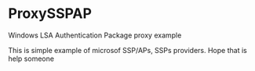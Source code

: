 # ProxySSPAP
Windows LSA Authentication Package proxy example

This is simple example of microsof SSP/APs, SSPs providers. Hope that is help someone
